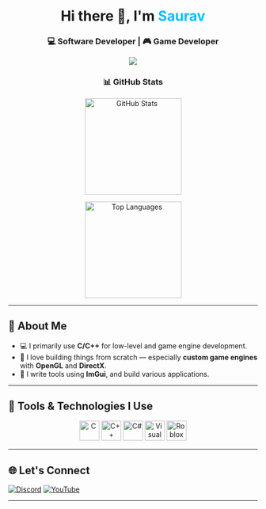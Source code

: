<h1 align="center">Hi there 👋, I'm <span style="color:#00BFFF">Saurav</span></h1>
<h3 align="center">💻 Software Developer | 🎮 Game Developer </h3>

<p align="center">
  <img src="https://readme-typing-svg.herokuapp.com/?lines=Passionate%20Programmer;C++%20%7C%20C%23%20%7C%20Lua%20Dev;Game%20and%20Engine%20Developer;Loves%20to%20Build%20Cool%20Stuff&center=true&width=500&height=45">
</p>
<h3 align="center"> 📊 GitHub Stats </h3>

<p align="center">
  <img src="https://github-readme-stats.vercel.app/api?username=themetadevv&show_icons=true&theme=tokyonight" height="195" alt="GitHub Stats"/>
</p>

<p align="center">
  <img src="https://github-readme-stats.vercel.app/api/top-langs/?username=themetadevv&layout=compact&theme=tokyonight" height="195" alt="Top Languages"/>
</p>

---

## 🚀 About Me
- 💻 I primarily use **C/C++** for low-level and game engine development.  
- 🧠 I love building things from scratch — especially **custom game engines** with **OpenGL** and **DirectX**.
- 🔧 I write tools using **ImGui**, and build various applications.
---

## 🔧 Tools & Technologies I Use

<p align="center">
  <img src="https://cdn-icons-png.flaticon.com/512/3665/3665923.png" alt="C" width="40" height="40"/>
  <img src="https://cdn-icons-png.flaticon.com/512/6132/6132222.png" alt="C++" width="40" height="40"/>
  <img src="https://cdn-icons-png.flaticon.com/512/6132/6132221.png" alt="C#" width="40" height="40"/>
  <img src="https://cdn-icons-png.flaticon.com/512/906/906324.png" alt="Visual Studio" width="40" height="40"/>
  <img src="https://img.icons8.com/?size=256&id=aoRFS7u2O2dm&format=png" alt="Roblox Studio" width="40" height="40"/>
</p>

---

## 🌐 Let's Connect

[![Discord](https://img.shields.io/badge/Discord-7289DA?style=for-the-badge&logo=discord&logoColor=white)](https://discord.com/users/babablacksheep#4201) 
[![YouTube](https://img.shields.io/badge/YouTube-FF0000?style=for-the-badge&logo=youtube&logoColor=white)](https://www.youtube.com/@Neoxa7)

---
